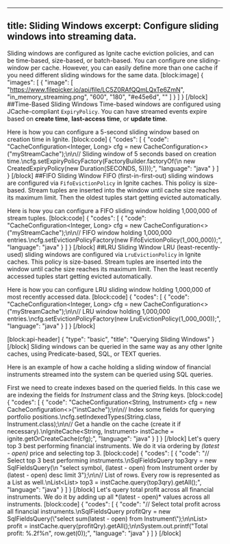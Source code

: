 --------------
title: Sliding Windows
excerpt: Configure sliding windows into streaming data.
--------------

Sliding windows are configured as Ignite cache eviction policies, and can be time-based, size-based, or batch-based. You can configure one sliding-window per cache. However, you can easily define more than one cache if you need different sliding windows for the same data.
[block:image]
{
  "images": [
    {
      "image": [
        "https://www.filepicker.io/api/file/LC5Z0RAfQQmLQxTe6ZmN",
        "in_memory_streaming.png",
        "600",
        "180",
        "#e45e6d",
        ""
      ]
    }
  ]
}
[/block]
##Time-Based Sliding Windows
Time-based windows are configured using JCache-compliant `ExpiryPolicy`. You can have streamed events expire based on **create time**, **last-access time**, or **update time**.

Here is how you can configure a 5-second sliding window based on creation time in Ignite.
[block:code]
{
  "codes": [
    {
      "code": "CacheConfiguration<Integer, Long> cfg = new CacheConfiguration<>(\"myStreamCache\");\n\n// Sliding window of 5 seconds based on creation time.\ncfg.setExpiryPolicyFactory(FactoryBuilder.factoryOf(\n  new CreatedExpiryPolicy(new Duration(SECONDS, 5))));",
      "language": "java"
    }
  ]
}
[/block]
##FIFO Sliding Window
FIFO (first-in-first-out) sliding windows are configured via `FifoEvictionPolicy` in Ignite caches. This policy is size-based. Stream tuples are inserted into the window until cache size reaches its maximum limit. Then the oldest tuples start getting evicted automatically. 

Here is how you can configure a FIFO sliding window holding 1,000,000 of stream tuples.
[block:code]
{
  "codes": [
    {
      "code": "CacheConfiguration<Integer, Long> cfg = new CacheConfiguration<>(\"myStreamCache\");\n\n// FIFO window holding 1,000,000 entries.\ncfg.setEvictionPolicyFactory(new FifoEvictionPolicy(1_000_000));",
      "language": "java"
    }
  ]
}
[/block]
##LRU Sliding Window
LRU (least-recently-used) sliding windows are configured via `LruEvictionPolicy` in Ignite caches. This policy is size-based. Stream tuples are inserted into the window until cache size reaches its maximum limit. Then the least recently accessed tuples start getting evicted automatically. 

Here is how you can configure LRU sliding window holding 1,000,000 of most recently accessed data.
[block:code]
{
  "codes": [
    {
      "code": "CacheConfiguration<Integer, Long> cfg = new CacheConfiguration<>(\"myStreamCache\");\n\n// LRU window holding 1,000,000 entries.\ncfg.setEvictionPolicyFactory(new LruEvictionPolicy(1_000_000));",
      "language": "java"
    }
  ]
}
[/block]

[block:api-header]
{
  "type": "basic",
  "title": "Querying Sliding Windows"
}
[/block]
Sliding windows can be queried in the same way as any other Ignite caches, using Predicate-based, SQL, or TEXT queries. 

Here is an example of how a cache holding a sliding window of financial instruments streamed into the system can be queried using SQL queries.

First we need to create indexes based on the queried fields. In this case we are indexing the fields for *Instrument* class and the *String* keys.
[block:code]
{
  "codes": [
    {
      "code": "CacheConfiguration<String, Instrument> cfg = new CacheConfiguration<>(\"instCache\");\n\n// Index some fields for querying portfolio positions.\ncfg.setIndexedTypes(String.class, Instrument.class);\n\n// Get a handle on the cache (create it if necessary).\nIgniteCache<String, Instrument> instCache = ignite.getOrCreateCache(cfg);",
      "language": "java"
    }
  ]
}
[/block]
Let's query top 3 best performing financial instruments. We do it via ordering by *(latest - open)* price and selecting top 3.
[block:code]
{
  "codes": [
    {
      "code": "// Select top 3 best performing instruments.\nSqlFieldsQuery top3qry = new SqlFieldsQuery(\n  \"select symbol, (latest - open) from Instrument order by (latest - open) desc limit 3\");\n\n// List of rows. Every row is represented as a List as well.\nList<List<?>> top3 = instCache.query(top3qry).getAll();",
      "language": "java"
    }
  ]
}
[/block]
Let's query total profit across all financial instruments. We do it by adding up all *(latest - open)* values across all instruments.
[block:code]
{
  "codes": [
    {
      "code": "// Select total profit across all financial instruments.\nSqlFieldsQuery profitQry = new SqlFieldsQuery(\"select sum(latest - open) from Instrument\");\n\nList<List<?>> profit = instCache.query(profitQry).getAll();\n\nSystem.out.printf(\"Total profit: %.2f%n\", row.get(0));",
      "language": "java"
    }
  ]
}
[/block]